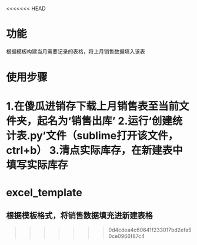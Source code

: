 <<<<<<< HEAD
# 功能
根据模板构建当月需要记录的表格，将上月销售数据填入该表
# 使用步骤
1.在傻瓜进销存下载上月销售表至当前文件夹，起名为‘销售出库’
2.运行‘创建统计表.py’文件（sublime打开该文件，ctrl+b）
3.清点实际库存，在新建表中填写实际库存
=======
# excel_template
## 根据模板格式，将销售数据填充进新建表格
>>>>>>> 0d4cdea4c60641f233017bd2efa50ce0966f87c4

